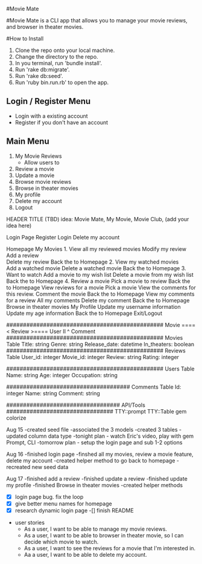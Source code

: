 #Movie Mate

#Movie Mate is a CLI app that allows you to manage your movie reviews, and browser in theater movies.

#How to Install
1. Clone the repo onto your local machine.
2. Change the directory to the repo.
3. In you terminal, run 'bundle install'.
4. Run 'rake db:migrate'.
5. Run 'rake db:seed'.
6. Run 'ruby bin.run.rb' to open the app.

## Login / Register Menu
- Login with a existing account
- Register if you don't have an account

## Main Menu
1. My Movie Reviews 
	- Allow users to 
2. Review a movie
3. Update a movie
4. Browse movie reviews
5. Browse in theater movies
6. My profile
7. Delete my account
7. Logout















HEADER TITLE (TBD) idea: Movie Mate, My Movie, Movie Club, (add your idea here)


Login Page
	Register 
	Login
	Delete my account

Homepage
	My Movies
		1. View all my reviewed movies
				Modify my review 
				Add a review					
				Delete my review
				Back the to Homepage
		2. View my watched movies	
				Add a watched movie
				Delete a watched movie
				Back the to Homepage
		3. Want to watch
				Add a movie to my wish list 
				Delete a movie from my wish list
				Back the to Homepage
		4. Review a movie
				Pick a movie to review
				Back the to Homepage
	View reviews for a movie
		Pick a movie
		View the comments for this review.
		Comment the movie 
		Back the to Homepage
	View my comments for a review
		All my comments
		Delete my comment
		Back the to Homepage
		Browse in theater movies
	My Profile
		Update my username information
		Update my age information
		Back the to Homepage
	Exit/Logout 

###############################################
Movie ==== <  Review >==== User
				II
				^
			Comment
###############################################
Movies Table
Title: string
Genre: string
Release_date: datetime
In_theaters: boolean
###############################################
Reviews Table
User_id: integer
Movie_id: integer
Review: string
Rating: integer

###############################################
Users Table
Name: string
Age: integer
Occupation: string

#####################################
Comments Table
Id: integer
Name: string
Comment: string


##################################
API/Tools
################################
TTY::prompt
TTY::Table
gem colorize


Aug 15
-created seed file
-associated the 3 models
-created 3 tables
-updated column data type
-tonight plan - watch Eric's video, play with gem Prompt, CLI
-tomorrow plan - setup the login page and sub 1-2 options 

Aug 16
-finished login page
-finshed all my movies, review a movie feature, delete my account
-created helper method to go back to homepage
-recreated new seed data

Aug 17
-finished add a review
-finished update a review
-finished update my profile
-finished Browse in theater movies
-created helper methods
-[x] login page bug. fix the loop 
-[x] give better menu names for homepage
-[x] research dynamic login page
-[] finish README
- user stories
	- As a user, I want to be able to manage my movie reviews.
	- As a user, I want to be able to browser in theater movie, so I can decide which movie to watch.
	- As a user, I want to see the reviews for a movie that I'm interested in.
	- Aa a user, I want to be able to delete my account.

